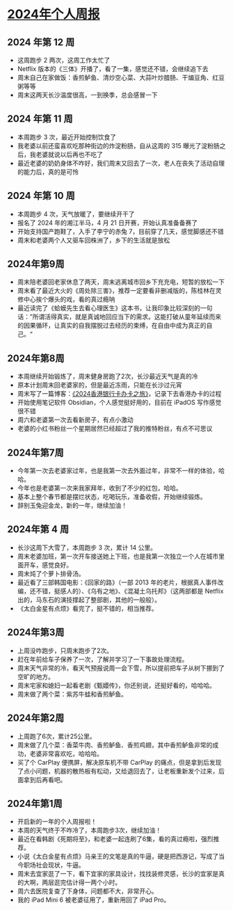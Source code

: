 # [2024年个人周报](https://github.com/superleeyom/blog/issues/57)

## 2024 年第 12 周

- 这周跑步 2 两次，这周工作太忙了
- Netflix 版本的《三体》开播了，看了一集，感觉还不错，会继续追下去
- 周末自己在家做饭：香煎鲈鱼、清炒空心菜、大蒜叶炒腊肠、干煸豆角、红豆粥等等
- 周末这两天长沙温度很高，一到换季，总会感冒一下

## 2024 年第 11 周

- 本周跑步 3 次，最近开始控制饮食了
- 我老婆以前还蛮喜欢吃那种街边的炸淀粉肠，自从这周的 315 曝光了淀粉肠之后，我老婆就说以后再也不吃了
- 最近老婆的奶奶身体不咋好，我们周末又回去了一次，老人在丧失了活动自理的能力后，真的是可怜
## 2024 年第 10 周
- 本周跑步 4 次，天气放暖了，要继续开干了
- 报名了 2024 年的湘江半马，4 月 21 日开赛，开始认真准备备赛了
- 开始支持国产跑鞋了，入手了李宁的赤兔 7，目前穿了几天，感觉脚感还不错
- 周末和老婆两个人又驱车回株洲了，乡下的生活就是放松

## 2024年第9周
- 周末陪老婆回老家休息了两天，周末逃离城市回乡下充充电，短暂的放松一下
- 周末看了最近大火的《周处除三害》，推荐一定要看非删减版的，陈桂林在灵修中心挨个爆头的戏，看的真过瘾呐
- 最近读完了《蛤蟆先生去看心理医生》这本书，让我印象比较深刻的一句话：”所谓活得真实，就是真诚地回应当下的需求。这能打破从童年延续而来的因果循环，让真实的自我摆脱过去经历的束缚，在自由中成为真正的自己。“

## 2024年第8周
- 本周继续开始锻炼了，周末健身房跑了2次，长沙最近天气是真的冷
- 原本计划周末回老婆家的，但是最近冻雨，只能在长沙过元宵
- 周末写了一篇博客：[《2024香港银行卡办卡之旅》](https://github.com/superleeyom/blog/issues/58)，记录下去香港办卡的过程
- 开始使用笔记软件 Obsidian，个人感觉挺好用的，目前在 iPadOS 写作感觉很不错
- 周六和老婆第一次去看新房子，有点小激动
- 老婆的小红书粉丝一个星期居然已经超过了我的推特粉丝，有点不可思议

## 2024年第7周
- 今年第一次去老婆家过年，也是我第一次去外面过年，非常不一样的体验，哈哈。
- 今年也是老婆第一次来我家拜年，收到了不少的红包，哈哈。
- 基本上整个春节都是摆烂状态，吃喝玩乐，准备收假，开始继续锻炼。
- 辞别玉兔迎金龙，新的一年，继续加油！


## 2024年第 4 周
- 长沙这周下大雪了，本周跑步 3 次，累计 14 公里。
- 周末老婆加班，第一次开车接送她上下班，也是我第一次独立一个人在城市里面开车，感觉良好。
- 周末炖了个萝卜排骨汤。
- 最近看了三部韩国电影：《回家的路》（一部 2013 年的老片，根据真人事件改编，还不错，挺感人的）、《乌有之地》、《混凝土乌托邦》（这两部都是 Netflix 出的，马东石的演技撑起了整部剧，其他的一般般）。
- 《太白金星有点烦》看完了，挺不错的，相当推荐。

## 2024年第3周
- 上周没咋跑步，只周末跑步了2次。
- 赶在年前给车子保养了一次，了解并学习了一下事故处理流程。
- 周末天气非常的冷，看天气预报说周一会下雪，所以提前把车子从树下挪到了空旷的地方。
- 周末宅家和媳妇一起看老剧《甄嬛传》，你还别说，还挺好看的，哈哈哈。
- 周末做了两个菜：紫苏牛蛙和香煎鲈鱼。

## 2024年第2周
- 上周跑了6次，累计25公里。
- 周末做了几个菜：香菜牛肉、香煎鲈鱼、香煎鸡翅，其中香煎鲈鱼非常的成功，老婆非常喜欢吃，哈哈哈。
- 买了个 CarPlay 便携屏，解决原车机不带 CarPlay 的痛点，但是拿到后发现了点小问题，机器的散热板有松动，又给退回去了，让老板重新发个过来，后面拿到后再看吧。


## 2024年第1周
- 开启新的一年的个人周报啦！
- 本周的天气终于不咋冷了，本周跑步3次，继续加油！
- 最近在看韩剧《死期将至》，和老婆一起连刷了6集，看的真过瘾啦，强烈推荐。
- 小说《太白金星有点烦》马亲王的文笔是真的牛逼，硬是把西游记，写成了当今职场社会现状，牛逼。
- 周末去宜家逛了一下，看下宜家的家具设计，找找装修灵感，长沙的宜家是真的大啊，两层逛完估计得一两个小时。
- 周六去医院复查了下身体，问题都不大，非常开心。
- 我的 iPad Mini 6 被老婆征用了，重新用回了 iPad Pro。